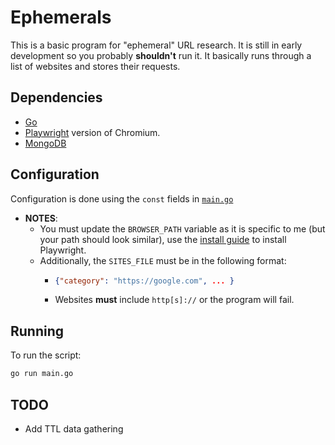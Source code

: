 # Ephemerals

This is a basic program for "ephemeral" URL research. It is still in early development so you probably **shouldn't** run it. It basically runs through a list of websites and stores their requests.

## Dependencies

- [Go](https://go.dev/doc/install)
- [Playwright](https://playwright.dev/docs/intro) version of Chromium.
- [MongoDB](https://www.mongodb.com/try/download/community)

## Configuration

Configuration is done using the `const` fields in [`main.go`](main.go)
- **NOTES**:
  - You must update the `BROWSER_PATH` variable as it is specific to me (but your path should look similar), use the [install guide](https://playwright.dev/docs/intro) to install Playwright.
  - Additionally, the `SITES_FILE` must be in the following format:
    - ```json
      {"category": "https://google.com", ... }
      ```
    - Websites **must** include `http[s]://` or the program will fail.

## Running

To run the script:

```sh
go run main.go
```

## TODO

- Add TTL data gathering
